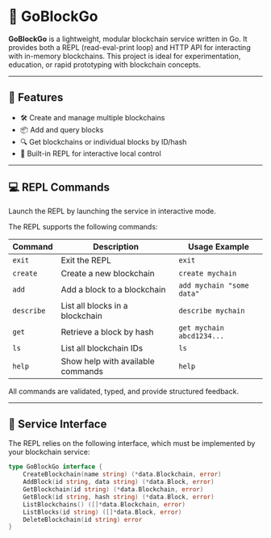 # 🧱 GoBlockGo

**GoBlockGo** is a lightweight, modular blockchain service written in Go. It provides both a REPL (read-eval-print loop) and HTTP API for interacting with in-memory blockchains. This project is ideal for experimentation, education, or rapid prototyping with blockchain concepts.

---

## 🚀 Features

- 🛠 Create and manage multiple blockchains
- 📦 Add and query blocks
- 🔍 Get blockchains or individual blocks by ID/hash
- 🧵 Built-in REPL for interactive local control

---

## 💻 REPL Commands

Launch the REPL by launching the service in interactive mode.

The REPL supports the following commands:

| Command       | Description                             | Usage Example                                     |
|---------------|-----------------------------------------|---------------------------------------------------|
| `exit`        | Exit the REPL                           | `exit`                                            |
| `create`      | Create a new blockchain                 | `create mychain`                                  |
| `add`         | Add a block to a blockchain             | `add mychain "some data"`                         |
| `describe`    | List all blocks in a blockchain         | `describe mychain`                                |
| `get`         | Retrieve a block by hash                | `get mychain abcd1234...`                         |
| `ls`          | List all blockchain IDs                 | `ls`                                              |
| `help`        | Show help with available commands       | `help`                                            |

All commands are validated, typed, and provide structured feedback.

---

## 🧠 Service Interface

The REPL relies on the following interface, which must be implemented by your blockchain service:

```go
type GoBlockGo interface {
	CreateBlockchain(name string) (*data.Blockchain, error)
	AddBlock(id string, data string) (*data.Block, error)
	GetBlockchain(id string) (*data.Blockchain, error)
	GetBlock(id string, hash string) (*data.Block, error)
	ListBlockchains() ([]*data.Blockchain, error)
	ListBlocks(id string) ([]*data.Block, error)
	DeleteBlockchain(id string) error
}